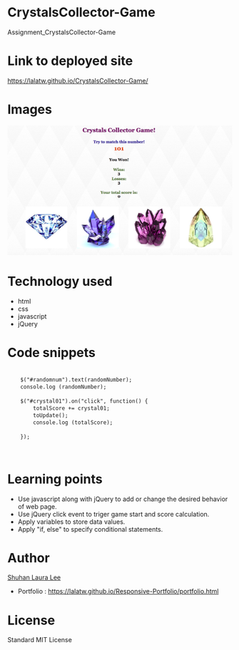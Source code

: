 # CrystalsCollector-Game
Assignment_CrystalsCollector-Game

# Link to deployed site
https://lalatw.github.io/CrystalsCollector-Game/


# Images
![Crystals Collector Game Assignment](assets/images/screenshot.png)

# Technology used
* html
* css
* javascript
* jQuery


# Code snippets


```

    $("#randomnum").text(randomNumber);
    console.log (randomNumber);

    $("#crystal01").on("click", function() {
        totalScore += crystal01;
        toUpdate();
        console.log (totalScore);

    });



```


# Learning points
* Use javascript along with jQuery to add or change the desired behavior of web page.
* Use jQuery click event to triger game start and score calculation.
* Apply variables to store data values.
* Apply "if, else" to specify conditional statements.




# Author 
[Shuhan Laura Lee](https://lalatw.github.io/CrystalsCollector-Game/)

* Portfolio : https://lalatw.github.io/Responsive-Portfolio/portfolio.html


# License
Standard MIT License
